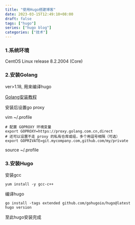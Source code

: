 ```yaml
---
title: "使用Hugo搭建博客"
date: 2023-03-15T12:49:10+08:00
draft: false
tags: ["hugo"]
series: ["hugo blog"]
categories: ["技术"]
---
```


### 1.系统环境 
CentOS Linux release 8.2.2004 (Core)

### 2.安装Golang
ver>1.18, 用来编译hugo

[Golang安装教程](https://go.dev/doc/install)

安装后设置go proxy

vim ~/.profile
``` shell
# 配置 GOPROXY 环境变量
export GOPROXY=https://proxy.golang.com.cn,direct
# 还可以设置不走 proxy 的私有仓库或组，多个用逗号相隔（可选）
export GOPRIVATE=git.mycompany.com,github.com/my/private

```
source ~/.profile


### 3.安装Hugo

安装gcc
``` shell
yum install -y gcc-c++

```

编译hugo
``` shell
go install -tags extended github.com/gohugoio/hugo@latest
hugo version

```
至此hugo安装完成

